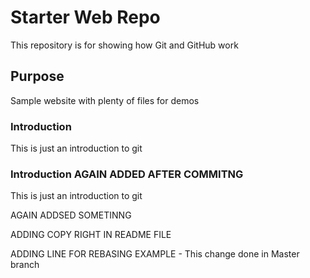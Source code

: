 # Starter Web Repo

This repository is for showing how Git and GitHub work

## Purpose

Sample website with plenty of files for demos

### Introduction
This is just an introduction to git

### Introduction AGAIN ADDED AFTER COMMITNG
This is just an introduction to git

AGAIN ADDSED SOMETINNG

ADDING COPY RIGHT IN README FILE

ADDING LINE FOR REBASING EXAMPLE - This change done in Master branch